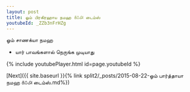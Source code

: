 ```yaml
---
layout: post
title: ஓம் பிரகிரஹாய நமஹ ௧௦௮ டைம்ஸ்
youtubeId: _ZZb3nFrHZg
---
```

 
 
 ஓம் சாணக்யா நமஹ  
 
 -  யார் பாவங்களால் நெருங்க முடியாது 
 
  
 
  
 
 
 
 
 
 


{% include youtubePlayer.html id=page.youtubeId %}
 
[Next]({{ site.baseurl }}{% link  split2/_posts/2015-08-22-ஓம் பார்த்தாயா நமஹ ௧௦௮ டைம்ஸ்.md%})
 
